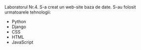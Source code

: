 Laboratorul Nr.4. S-a creat un web-site baza de date. 
S-au folosit urmatoarele tehnologii:
 - Python
 - Django
 - CSS
 - HTML
 - JavaScript
